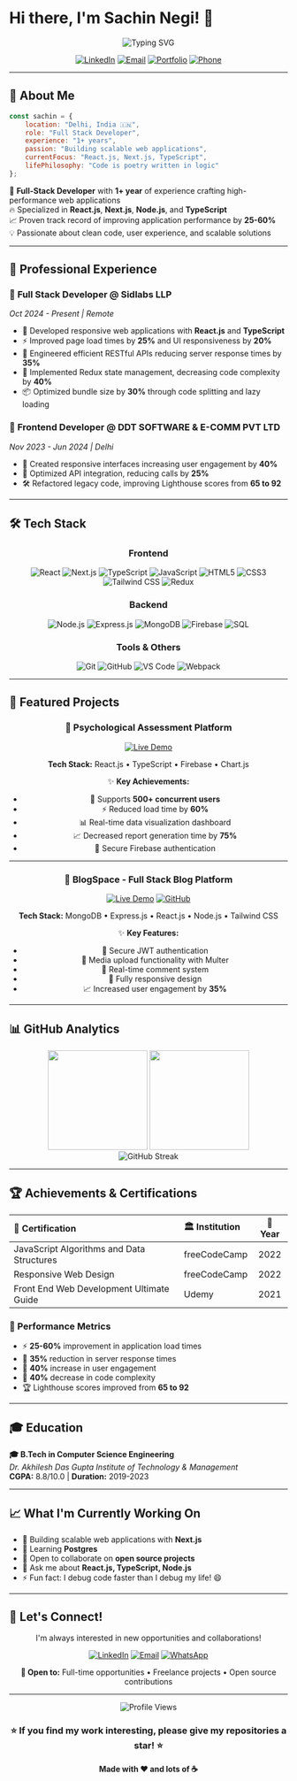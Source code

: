 # Hi there, I'm Sachin Negi! 👋

<div align="center">
  <img src="https://readme-typing-svg.herokuapp.com?font=Fira+Code&size=30&duration=3000&pause=1000&color=2D9EF7&center=true&vCenter=true&width=600&lines=Full+Stack+Developer;React.js+%7C+Next.js+%7C+Node.js;TypeScript+Enthusiast;Problem+Solver" alt="Typing SVG" />
</div>

<div align="center">
  
[![LinkedIn](https://img.shields.io/badge/LinkedIn-0077B5?style=for-the-badge&logo=linkedin&logoColor=white)]([YOUR_LINKEDIN_URL](https://www.linkedin.com/in/sachin-negi-54aaba222/))
[![Email](https://img.shields.io/badge/Email-D14836?style=for-the-badge&logo=gmail&logoColor=white)](mailto:sachinnegi825@gmail.com)
[![Portfolio](https://img.shields.io/badge/Portfolio-000000?style=for-the-badge&logo=About.me&logoColor=white)]([YOUR_PORTFOLIO_URL](https://sachin-react-portfolio.netlify.app/))
[![Phone](https://img.shields.io/badge/Phone-25D366?style=for-the-badge&logo=whatsapp&logoColor=white)](tel:+917065583105)

</div>

---

## 🚀 About Me

```javascript
const sachin = {
    location: "Delhi, India 🇮🇳",
    role: "Full Stack Developer",
    experience: "1+ years",
    passion: "Building scalable web applications",
    currentFocus: "React.js, Next.js, TypeScript",
    lifePhilosophy: "Code is poetry written in logic"
};
```

🎯 **Full-Stack Developer** with **1+ year** of experience crafting high-performance web applications  
🔥 Specialized in **React.js**, **Next.js**, **Node.js**, and **TypeScript**  
📈 Proven track record of improving application performance by **25-60%**  
💡 Passionate about clean code, user experience, and scalable solutions  

---

## 💼 Professional Experience

### 🏢 **Full Stack Developer** @ Sidlabs LLP
*Oct 2024 - Present | Remote*

- 🚀 Developed responsive web applications with **React.js** and **TypeScript**
- ⚡ Improved page load times by **25%** and UI responsiveness by **20%**
- 🔧 Engineered efficient RESTful APIs reducing server response times by **35%**
- 🧩 Implemented Redux state management, decreasing code complexity by **40%**
- 📦 Optimized bundle size by **30%** through code splitting and lazy loading

### 🏢 **Frontend Developer** @ DDT SOFTWARE & E-COMM PVT LTD
*Nov 2023 - Jun 2024 | Delhi*

- 🎨 Created responsive interfaces increasing user engagement by **40%**
- 🔗 Optimized API integration, reducing calls by **25%**
- 🛠️ Refactored legacy code, improving Lighthouse scores from **65 to 92**

---

## 🛠️ Tech Stack

<div align="center">

### Frontend
![React](https://img.shields.io/badge/React-20232A?style=for-the-badge&logo=react&logoColor=61DAFB)
![Next.js](https://img.shields.io/badge/Next.js-000000?style=for-the-badge&logo=next.js&logoColor=white)
![TypeScript](https://img.shields.io/badge/TypeScript-007ACC?style=for-the-badge&logo=typescript&logoColor=white)
![JavaScript](https://img.shields.io/badge/JavaScript-F7DF1E?style=for-the-badge&logo=javascript&logoColor=black)
![HTML5](https://img.shields.io/badge/HTML5-E34F26?style=for-the-badge&logo=html5&logoColor=white)
![CSS3](https://img.shields.io/badge/CSS3-1572B6?style=for-the-badge&logo=css3&logoColor=white)
![Tailwind CSS](https://img.shields.io/badge/Tailwind_CSS-38B2AC?style=for-the-badge&logo=tailwind-css&logoColor=white)
![Redux](https://img.shields.io/badge/Redux-593D88?style=for-the-badge&logo=redux&logoColor=white)

### Backend
![Node.js](https://img.shields.io/badge/Node.js-43853D?style=for-the-badge&logo=node.js&logoColor=white)
![Express.js](https://img.shields.io/badge/Express.js-404D59?style=for-the-badge&logo=express&logoColor=white)
![MongoDB](https://img.shields.io/badge/MongoDB-4EA94B?style=for-the-badge&logo=mongodb&logoColor=white)
![Firebase](https://img.shields.io/badge/Firebase-039BE5?style=for-the-badge&logo=Firebase&logoColor=white)
![SQL](https://img.shields.io/badge/SQL-4479A1?style=for-the-badge&logo=mysql&logoColor=white)

### Tools & Others
![Git](https://img.shields.io/badge/Git-F05032?style=for-the-badge&logo=git&logoColor=white)
![GitHub](https://img.shields.io/badge/GitHub-100000?style=for-the-badge&logo=github&logoColor=white)
![VS Code](https://img.shields.io/badge/VS_Code-0078D4?style=for-the-badge&logo=visual%20studio%20code&logoColor=white)
![Webpack](https://img.shields.io/badge/Webpack-8DD6F9?style=for-the-badge&logo=webpack&logoColor=black)

</div>

---

## 🌟 Featured Projects

<div align="center">

### 🧠 Psychological Assessment Platform
[![Live Demo](https://img.shields.io/badge/Live-Demo-success?style=for-the-badge&logo=netlify)]([YOUR_PROJECT_LINK](https://talktomissmp.com/))

**Tech Stack:** React.js • TypeScript • Firebase • Chart.js

✨ **Key Achievements:**
- 🚀 Supports **500+ concurrent users**
- ⚡ Reduced load time by **60%**
- 📊 Real-time data visualization dashboard
- 📈 Decreased report generation time by **75%**
- 🔐 Secure Firebase authentication

---

### 📝 BlogSpace - Full Stack Blog Platform
[![Live Demo](https://img.shields.io/badge/Live-Demo-success?style=for-the-badge&logo=netlify)]([YOUR_PROJECT_LINK](https://mernstackblog.netlify.app/))
[![GitHub](https://img.shields.io/badge/GitHub-Repository-black?style=for-the-badge&logo=github)]([YOUR_GITHUB_REPO](https://github.com/Sachinnegi825/Mern-Stack-Blog-App))

**Tech Stack:** MongoDB • Express.js • React.js • Node.js • Tailwind CSS

✨ **Key Features:**
- 🔐 Secure JWT authentication
- 📸 Media upload functionality with Multer
- 💬 Real-time comment system
- 📱 Fully responsive design
- 📈 Increased user engagement by **35%**

</div>

---

## 📊 GitHub Analytics

<div align="center">
  <img height="180em" src="https://github-readme-stats.vercel.app/api?username=Sachinnegi825&show_icons=true&theme=tokyonight&include_all_commits=true&count_private=true"/>
  <img height="180em" src="https://github-readme-stats.vercel.app/api/top-langs/?username=Sachinnegi825&layout=compact&langs_count=8&theme=tokyonight"/>
</div>

<div align="center">
  <img src="https://github-readme-streak-stats.herokuapp.com/?user=Sachinnegi825&theme=tokyonight" alt="GitHub Streak" />
</div>

---

## 🏆 Achievements & Certifications

<div align="center">

| 🏅 Certification | 🏛️ Institution | 📅 Year |
|:---|:---|:---:|
| JavaScript Algorithms and Data Structures | freeCodeCamp | 2022 |
| Responsive Web Design | freeCodeCamp | 2022 |
| Front End Web Development Ultimate Guide | Udemy | 2021 |

</div>

### 🎯 Performance Metrics
- ⚡ **25-60%** improvement in application load times
- 🚀 **35%** reduction in server response times
- 📱 **40%** increase in user engagement
- 🧹 **40%** decrease in code complexity
- 🏆 Lighthouse scores improved from **65 to 92**

---

## 🎓 Education

**🎓 B.Tech in Computer Science Engineering**  
*Dr. Akhilesh Das Gupta Institute of Technology & Management*  
**CGPA:** 8.8/10.0 | **Duration:** 2019-2023  

---

## 📈 What I'm Currently Working On

- 🔭 Building scalable web applications with **Next.js**
- 🌱 Learning **Postgres**
- 👯 Open to collaborate on **open source projects**
- 💬 Ask me about **React.js, TypeScript, Node.js**
- ⚡ Fun fact: I debug code faster than I debug my life! 😄

---

## 🤝 Let's Connect!

<div align="center">

I'm always interested in new opportunities and collaborations!

[![LinkedIn](https://img.shields.io/badge/LinkedIn-Connect-0077B5?style=for-the-badge&logo=linkedin&logoColor=white)]([YOUR_LINKEDIN_URL](https://www.linkedin.com/in/sachin-negi-54aaba222/))
[![Email](https://img.shields.io/badge/Email-Contact-D14836?style=for-the-badge&logo=gmail&logoColor=white)](mailto:sachinnegi825@gmail.com)
[![WhatsApp](https://img.shields.io/badge/WhatsApp-Chat-25D366?style=for-the-badge&logo=whatsapp&logoColor=white)](https://wa.me/917065583105)

**💼 Open to:** Full-time opportunities • Freelance projects • Open source contributions

</div>

---

<div align="center">
  <img src="https://komarev.com/ghpvc/?username=Sachinnegi825&color=blueviolet&style=for-the-badge" alt="Profile Views" />
  
  ### ⭐ If you find my work interesting, please give my repositories a star! ⭐
  
  **Made with ❤️ and lots of ☕**
</div>
